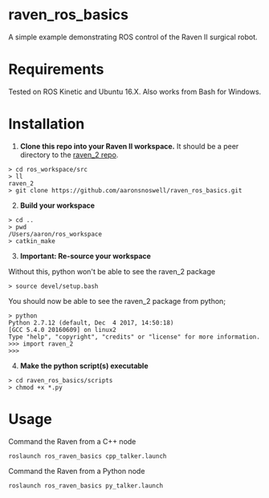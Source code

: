 # raven_ros_basics

A simple example demonstrating ROS control of the Raven II surgical robot.

# Requirements

Tested on ROS Kinetic and Ubuntu 16.X. Also works from Bash for Windows.

# Installation

1. **Clone this repo into your Raven II workspace.**
It should be a peer directory to
the [raven_2 repo](https://github.com/uw-biorobotics/raven2).

```
> cd ros_workspace/src
> ll
raven_2
> git clone https://github.com/aaronsnoswell/raven_ros_basics.git
```

2. **Build your workspace**

```
> cd ..
> pwd
/Users/aaron/ros_workspace
> catkin_make
```

3. **Important: Re-source your workspace**

Without this, python won't be able to see the raven_2 package

```
> source devel/setup.bash
```

You should now be able to see the raven_2 package from python;

```
> python
Python 2.7.12 (default, Dec  4 2017, 14:50:18)
[GCC 5.4.0 20160609] on linux2
Type "help", "copyright", "credits" or "license" for more information.
>>> import raven_2
>>>
```

4. **Make the python script(s) executable**

```
> cd raven_ros_basics/scripts
> chmod +x *.py
```

# Usage

Command the Raven from a C++ node

```
roslaunch ros_raven_basics cpp_talker.launch
```

Command the Raven from a Python node

```
roslaunch ros_raven_basics py_talker.launch
```

